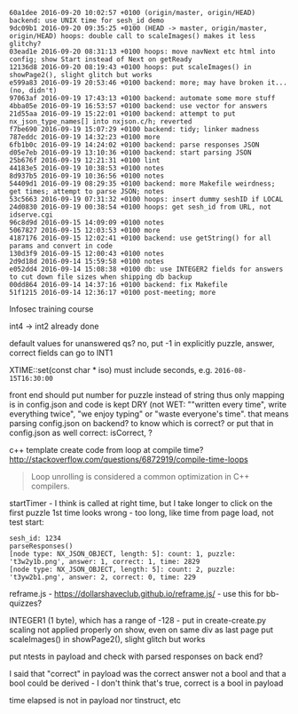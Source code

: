 

    60a1dee 2016-09-20 10:02:57 +0100 (origin/master, origin/HEAD) backend: use UNIX time for sesh_id demo
    9dc09b1 2016-09-20 09:35:25 +0100 (HEAD -> master, origin/master, origin/HEAD) hoops: double call to scaleImages() makes it less glitchy? 
    03ead1e 2016-09-20 08:31:13 +0100 hoops: move navNext etc html into config; show Start instead of Next on getReady 
    12136d8 2016-09-20 08:19:43 +0100 hoops: put scaleImages() in showPage2(), slight glitch but works 
    e599a83 2016-09-19 20:53:46 +0100 backend: more; may have broken it... (no, didn't)
    97063af 2016-09-19 17:43:13 +0100 backend: automate some more stuff 
    4bba05e 2016-09-19 16:53:57 +0100 backend: use vector for answers 
    21d55aa 2016-09-19 15:22:01 +0100 backend: attempt to put nx_json_type_names[] into nxjson.c/h; reverted 
    f7be690 2016-09-19 15:07:29 +0100 backend: tidy; linker madness 
    787eddc 2016-09-19 14:32:23 +0100 more 
    6fb1b0c 2016-09-19 14:24:02 +0100 backend: parse responses JSON 
    d05e7eb 2016-09-19 13:10:36 +0100 backend: start parsing JSON 
    25b676f 2016-09-19 12:21:31 +0100 lint 
    44183e5 2016-09-19 10:38:53 +0100 notes 
    8d937b5 2016-09-19 10:36:56 +0100 notes 
    54409d1 2016-09-19 08:29:35 +0100 backend: more Makefile weirdness; get times; attempt to parse JSON; notes 
    53c5663 2016-09-19 07:31:32 +0100 hoops: insert dummy seshID if LOCAL 
    24d0830 2016-09-19 00:38:54 +0100 hoops: get sesh_id from URL, not idserve.cgi 
    96c8d9d 2016-09-15 14:09:09 +0100 notes 
    5067827 2016-09-15 12:03:53 +0100 more 
    4187176 2016-09-15 12:02:41 +0100 backend: use getString() for all params and convert in code 
    130d3f9 2016-09-15 12:00:43 +0100 notes 
    2d9d18d 2016-09-14 15:59:58 +0100 notes 
    e052dd4 2016-09-14 15:08:38 +0100 db: use INTEGER2 fields for answers to cut down file sizes when shipping db backup 
    00dd864 2016-09-14 14:37:16 +0100 backend: fix Makefile 
    51f1215 2016-09-14 12:36:17 +0100 post-meeting; more 

Infosec training course

int4 -> int2 already done

default values for unanswered qs? no, put -1 in explicitly
puzzle, answer, correct fields can go to INT1

XTIME::set(const char * iso) must include seconds, e.g. `2016-08-15T16:30:00`


front end should put number for puzzle instead of string
thus only mapping is in config.json and code is kept DRY (not WET: ""written every time", write everything twice", "we enjoy typing" or "waste everyone's time".
that means parsing config.json on backend? to know which is correct? or put that in config.json as well
correct: isCorrect, ?

c++ template create code from loop at compile time?
http://stackoverflow.com/questions/6872919/compile-time-loops
>Loop unrolling is considered a common optimization in C++ compilers.

startTimer - I think is called at right time, but I take longer to click on the first puzzle
1st time looks wrong - too long, like time from page load, not test start:

    sesh_id: 1234
    parseResponses()
    [node type: NX_JSON_OBJECT, length: 5]: count: 1, puzzle: 't3w2y1b.png', answer: 1, correct: 1, time: 2829
    [node type: NX_JSON_OBJECT, length: 5]: count: 2, puzzle: 't3yw2b1.png', answer: 2, correct: 0, time: 229


reframe.js - https://dollarshaveclub.github.io/reframe.js/ - use this for bb-quizzes?


INTEGER1 (1 byte), which has a range of -128 - put in create-create.py
scaling not applied properly on show, even on same div as last page
    put scaleImages() in showPage2(), slight glitch but works

put ntests in payload and check with parsed responses on back end?

I said that "correct" in payload was the correct answer not a bool and that a bool could be derived - I don't think that's true, correct is a bool in payload

time elapsed is not in payload
nor tinstruct, etc

